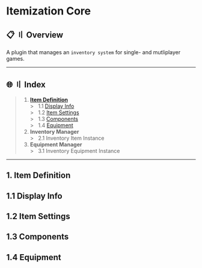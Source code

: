 # Itemization Core

## <a id="head"></a> 📋 〢 Overview

A plugin that manages an ``inventory system`` for single- and mutliplayer games.

---

## <a id="index"></a> 🌐 〢 Index
> 1. [__Item Definition__](#item-definition) <br>
     > &nbsp; 1.1 [Display Info](#item-definition-display-info) <br>
     > &nbsp; 1.2 [Item Settings](#item-definition-item-settings) <br>
     > &nbsp; 1.3 [Components](#item-definition-components) <br>
     > &nbsp; 1.4 [Equipment](#item-definition-equipment) <br>
> 2. __Inventory Manager__ <br>
     > &nbsp; 2.1 Inventory Item Instance
> 3. __Equipment Manager__ <br>
     > &nbsp; 3.1 Inventory Equipment Instance

---

## <a id="item-definition"></a> 1. Item Definition
## <a id="item-definition-display-info"></a> 1.1 Display Info
## <a id="item-definition-item-settings"></a> 1.2 Item Settings
## <a id="item-definition-components"></a> 1.3 Components
## <a id="item-definition-equipment"></a> 1.4 Equipment
